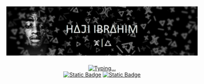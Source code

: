 <!-- Personal profile banner-->
<h1 align="center">
    <img src=".github/hajisml_gh_banner2.png" alt="Profile banner"/>
</h1>

<!-- Typing svg presentation-->
<div align="center">
    <a href="https://git.io/typing-svg">
        <img src="https://readme-typing-svg.demolab.com?font=Caveat&size=25&duration=4000&pause=1000&color=F5F5F5&center=true&vCenter=true&random=false&width=410&lines=We+Are+Not+The+Same+👾+I'm+A+martian;-+lil+Wayne+-" alt="Typing..." />
    </a>
</div>
<div align="center" >
    <a href="https://linkedin.com/in/hajisml"><img alt="Static Badge" src="https://img.shields.io/badge/LinkedIn-0077B5?style=for-the-badge&logo=linkedin&logoColor=white"></a>
    <a href="https://t.me/hajisml"><img alt="Static Badge" src="https://img.shields.io/badge/hajisml-white?style=for-the-badge&logo=telegram&logoColor=blue"></a>
</div><br>
